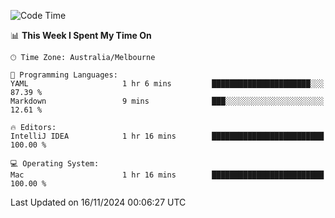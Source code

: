 <!--START_SECTION:waka-->
![Code Time](http://img.shields.io/badge/Code%20Time-1%20hr%2016%20mins-blue)

📊 **This Week I Spent My Time On** 

```text
🕑︎ Time Zone: Australia/Melbourne

💬 Programming Languages: 
YAML                     1 hr 6 mins         ██████████████████████░░░   87.39 % 
Markdown                 9 mins              ███░░░░░░░░░░░░░░░░░░░░░░   12.61 % 

🔥 Editors: 
IntelliJ IDEA            1 hr 16 mins        █████████████████████████   100.00 % 

💻 Operating System: 
Mac                      1 hr 16 mins        █████████████████████████   100.00 % 
```


 Last Updated on 16/11/2024 00:06:27 UTC
<!--END_SECTION:waka-->